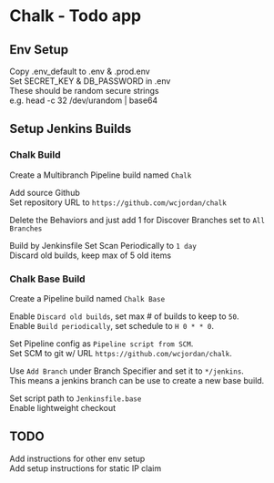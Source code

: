 # Chalk - Todo app

## Env Setup
Copy .env_default to .env & .prod.env  
Set SECRET_KEY & DB_PASSWORD in .env  
  These should be random secure strings  
  e.g. head -c 32 /dev/urandom | base64  

## Setup Jenkins Builds
### Chalk Build
Create a Multibranch Pipeline build named `Chalk`  

Add source Github  
Set repository URL to `https://github.com/wcjordan/chalk`  

Delete the Behaviors and just add 1 for Discover Branches set to `All Branches`  

Build by Jenkinsfile
Set Scan Periodically to `1 day`  
Discard old builds, keep max of 5 old items  

### Chalk Base Build
Create a Pipeline build named `Chalk Base`  

Enable `Discard old builds`, set max # of builds to keep to `50`.  
Enable `Build periodically`, set schedule to `H 0 * * 0`.  

Set Pipeline config as `Pipeline script from SCM`.  
Set SCM to git w/ URL `https://github.com/wcjordan/chalk`.  

Use `Add Branch` under Branch Specifier and set it to `*/jenkins`.  
This means a jenkins branch can be use to create a new base build.  

Set script path to `Jenkinsfile.base`  
Enable lightweight checkout  

## TODO
Add instructions for other env setup  
Add setup instructions for static IP claim  
